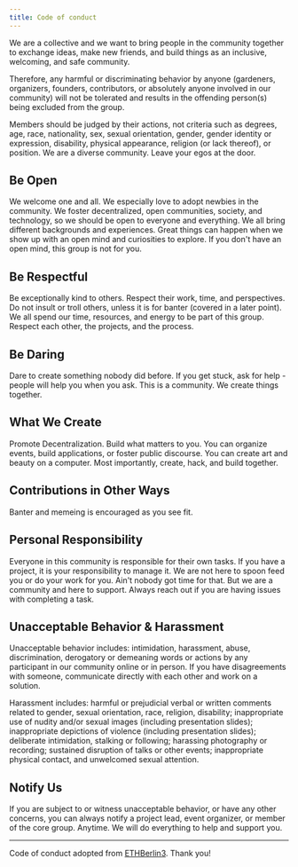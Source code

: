 ```yaml
---
title: Code of conduct
---
```


We are a collective and we want to bring people in the community together to exchange ideas, make new friends, and build things as an inclusive, welcoming, and safe community.

Therefore, any harmful or discriminating behavior by anyone (gardeners, organizers, founders, contributors, or absolutely anyone involved in our community) will not be tolerated and results in the offending person(s) being excluded from the group.

Members should be judged by their actions, not criteria such as degrees, age, race, nationality, sex, sexual orientation, gender, gender identity or expression, disability, physical appearance, religion (or lack thereof), or position. We are a diverse community. Leave your egos at the door.

## Be Open
We welcome one and all. We especially love to adopt newbies in the community. We foster decentralized, open communities, society, and technology, so we should be open to everyone and everything. We all bring different backgrounds and experiences. Great things can happen when we show up with an open mind and curiosities to explore. If you don't have an open mind, this group is not for you.

## Be Respectful
Be exceptionally kind to others. Respect their work, time, and perspectives. Do not insult or troll others, unless it is for banter (covered in a later point). We all spend our time, resources, and energy to be part of this group. Respect each other, the projects, and the process.

## Be Daring
Dare to create something nobody did before. If you get stuck, ask for help - people will help you when you ask. This is a community. We create things together.

## What We Create
Promote Decentralization. Build what matters to you. You can organize events, build applications, or foster public discourse. You can create art and beauty on a computer. Most importantly, create, hack, and build together.

## Contributions in Other Ways
Banter and memeing is encouraged as you see fit.

## Personal Responsibility
Everyone in this community is responsible for their own tasks. If you have a project, it is your responsibility to manage it. We are not here to spoon feed you or do your work for you. Ain't nobody got time for that. But we are a community and here to support. Always reach out if you are having issues with completing a task.

## Unacceptable Behavior & Harassment
Unacceptable behavior includes: intimidation, harassment, abuse, discrimination, derogatory or demeaning words or actions by any participant in our community online or in person. If you have disagreements with someone, communicate directly with each other and work on a solution.

Harassment includes: harmful or prejudicial verbal or written comments related to gender, sexual orientation, race, religion, disability; inappropriate use of nudity and/or sexual images (including presentation slides); inappropriate depictions of violence (including presentation slides); deliberate intimidation, stalking or following; harassing photography or recording; sustained disruption of talks or other events; inappropriate physical contact, and unwelcomed sexual attention.

## Notify Us
If you are subject to or witness unacceptable behavior, or have any other concerns, you can always notify a project lead, event organizer, or member of the core group. Anytime. We will do everything to help and support you.

---

Code of conduct adopted from [ETHBerlin3](https://ethberlin.ooo/code-of-conduct/). Thank you!